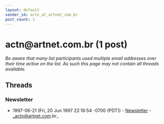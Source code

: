 ```yaml
---
layout: default
sender_id: actn_at_artnet_com_br
post_count: 1
---
```


# actn<span>@</span>artnet.com.br (1 post)

_Be aware that many list participants used multiple email addresses over their time active on the list. As such this page may not contain all threads available._

## Threads

### Newsletter
+ 1997-06-21 (Fri, 20 Jun 1997 22:16:54 -0700 (PDT)) - [Newsletter](/archive/1997/06/d864b5700f5e8d1999b308c3484c973af627070a49a6bcbe1a23d6d3b6c20111) - _actn@artnet.com.br_

